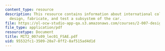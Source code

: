 ```yaml
---
content_type: resource
description: This resource contains information about international collegiate design,
  design, fabricate, and test a subsystem of the car.
file: https://ol-ocw-studio-app-qa.s3.amazonaws.com/courses/2-007-design-and-manufacturing-i-spring-2009/95532fc1350920a78ff28af515ad4d1d_MIT2_007s09_lec01_FSAE.pdf
file_type: application/pdf
resourcetype: Document
title: MIT2_007s09_lec01_FSAE.pdf
uid: 95532fc1-3509-20a7-8ff2-8af515ad4d1d
---
```

